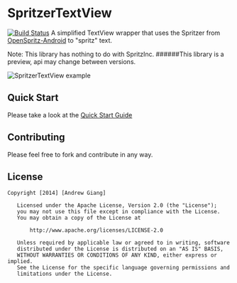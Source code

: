 SpritzerTextView
============

[![Build Status](https://travis-ci.org/andrewgiang/SpritzerTextView.png?branch=master)](https://travis-ci.org/andrewgiang/SpritzerTextView)
A simplified TextView wrapper that uses the Spritzer from  [OpenSpritz-Android](https://github.com/OnlyInAmerica/OpenSpritz-Android) to "spritz" text.

Note: This library has nothing to do with SpritzInc.
######This library is a preview, api may change between versions.

![SpritzerTextView example](http://i.imgur.com/mkeViYY.gif)



Quick Start
------------
Please take a look at the [Quick Start Guide](https://github.com/andrewgiang/SpritzerTextView/blob/master/QUICKSTART.md)

Contributing
------------
Please feel free to fork and contribute in any way.


License
------------
```
Copyright [2014] [Andrew Giang]

   Licensed under the Apache License, Version 2.0 (the "License");
   you may not use this file except in compliance with the License.
   You may obtain a copy of the License at

       http://www.apache.org/licenses/LICENSE-2.0

   Unless required by applicable law or agreed to in writing, software
   distributed under the License is distributed on an "AS IS" BASIS,
   WITHOUT WARRANTIES OR CONDITIONS OF ANY KIND, either express or implied.
   See the License for the specific language governing permissions and
   limitations under the License.
```
